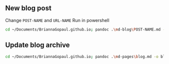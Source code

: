 ## New blog post
Change `POST-NAME` and `URL-NAME`
Run in powershell
```bash
cd ~/Documents/BriannaGopaul.github.io; pandoc .\md-blog\POST-NAME.md -o .\blog\URL-NAME.html --template=pandoc/templates/post.html -c ..\styles\page.css --mathjax
```

## Update blog archive
```bash
cd ~/Documents/BriannaGopaul.github.io; pandoc .\md-pages\blog.md -o blog.html --template=pandoc/templates/top.html -c ./styles\page.css
```